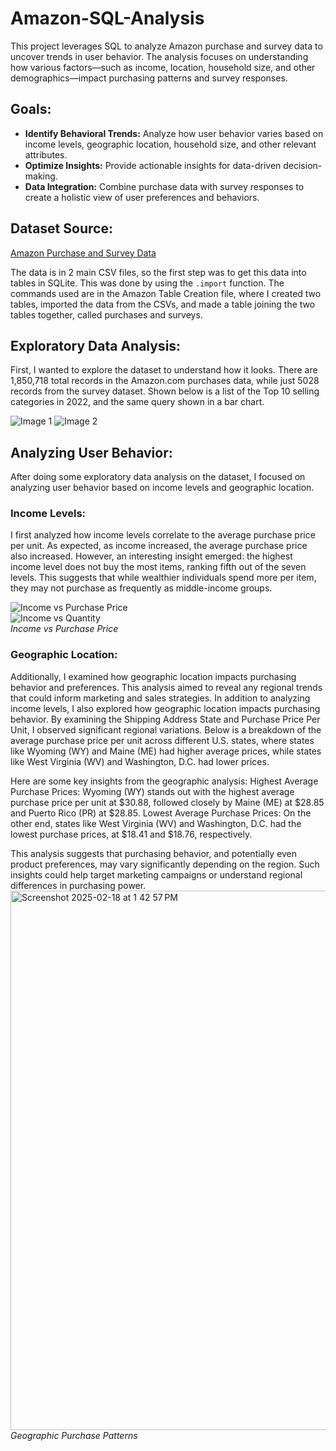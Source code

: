 # Amazon-SQL-Analysis

This project leverages SQL to analyze Amazon purchase and survey data to uncover trends in user behavior. The analysis focuses on understanding how various factors—such as income, location, household size, and other demographics—impact purchasing patterns and survey responses.

## Goals:
- **Identify Behavioral Trends:** Analyze how user behavior varies based on income levels, geographic location, household size, and other relevant attributes.
- **Optimize Insights:** Provide actionable insights for data-driven decision-making.
- **Data Integration:** Combine purchase data with survey responses to create a holistic view of user preferences and behaviors.

## Dataset Source:
[Amazon Purchase and Survey Data](https://dataverse.harvard.edu/dataset.xhtml?persistentId=doi:10.7910/DVN/YGLYDY)

The data is in 2 main CSV files, so the first step was to get this data into tables in SQLite. This was done by using the `.import` function. The commands used are in the Amazon Table Creation file, where I created two tables, imported the data from the CSVs, and made a table joining the two tables together, called purchases and surveys. 

## Exploratory Data Analysis:
First, I wanted to explore the dataset to understand how it looks. There are 1,850,718 total records in the Amazon.com purchases data, while just 5028 records from the survey dataset. 
Shown below is a list of the Top 10 selling categories in 2022, and the same query shown in a bar chart.

![Image 1](https://github.com/user-attachments/assets/0b5468ea-d50b-49a3-bb79-c6f97e905d9c) ![Image 2](https://github.com/user-attachments/assets/14a7a71d-5649-431b-b6c5-e82a532839c3)

## Analyzing User Behavior:
After doing some exploratory data analysis on the dataset, I focused on analyzing user behavior based on income levels and geographic location.

### Income Levels:
I first analyzed how income levels correlate to the average purchase price per unit. As expected, as income increased, the average purchase price also increased. However, an interesting insight emerged: the highest income level does not buy the most items, ranking fifth out of the seven levels. This suggests that while wealthier individuals spend more per item, they may not purchase as frequently as middle-income groups.

![Income vs Purchase Price](https://github.com/user-attachments/assets/468b754e-c1f3-4b26-adf5-93e068387cd9)  
![Income vs Quantity](https://github.com/user-attachments/assets/4b0f3e6b-37ae-4f56-981a-02af14380200)  
*Income vs Purchase Price*

### Geographic Location:
Additionally, I examined how geographic location impacts purchasing behavior and preferences. This analysis aimed to reveal any regional trends that could inform marketing and sales strategies.
In addition to analyzing income levels, I also explored how geographic location impacts purchasing behavior. By examining the Shipping Address State and Purchase Price Per Unit, I observed significant regional variations. Below is a breakdown of the average purchase price per unit across different U.S. states, where states like Wyoming (WY) and Maine (ME) had higher average prices, while states like West Virginia (WV) and Washington, D.C. had lower prices.

Here are some key insights from the geographic analysis:
Highest Average Purchase Prices:
Wyoming (WY) stands out with the highest average purchase price per unit at $30.88, followed closely by Maine (ME) at $28.85 and Puerto Rico (PR) at $28.85.
Lowest Average Purchase Prices:
On the other end, states like West Virginia (WV) and Washington, D.C. had the lowest purchase prices, at $18.41 and $18.76, respectively.

This analysis suggests that purchasing behavior, and potentially even product preferences, may vary significantly depending on the region. Such insights could help target marketing campaigns or understand regional differences in purchasing power.
<img width="863" alt="Screenshot 2025-02-18 at 1 42 57 PM" src="https://github.com/user-attachments/assets/8040f180-43ad-4b56-ba0c-39242100af54" />
*Geographic Purchase Patterns*
